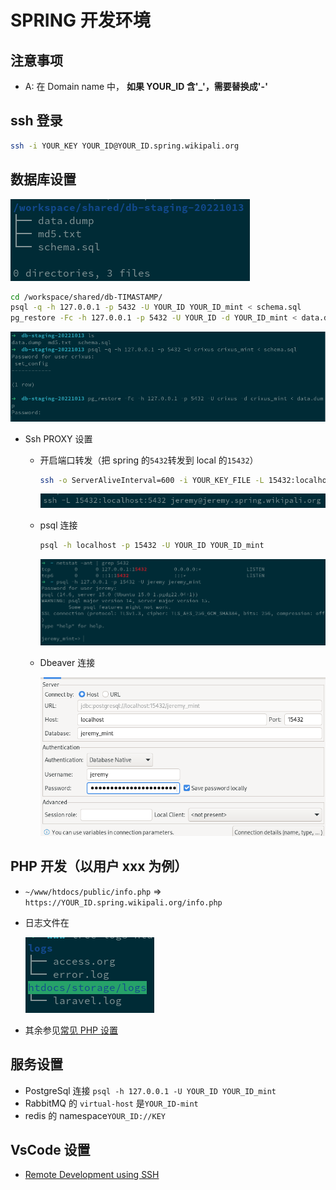 # SPRING 开发环境

## 注意事项

- A: 在 Domain name 中， **如果 YOUR_ID 含'\_'，需要替换成'-'**

## ssh 登录

```bash
ssh -i YOUR_KEY YOUR_ID@YOUR_ID.spring.wikipali.org
```

## 数据库设置

![files](files.png)

```bash
cd /workspace/shared/db-TIMASTAMP/
psql -q -h 127.0.0.1 -p 5432 -U YOUR_ID YOUR_ID_mint < schema.sql
pg_restore -Fc -h 127.0.0.1 -p 5432 -U YOUR_ID -d YOUR_ID_mint < data.dump
```

![restore](postgresql/restore.png)

- Ssh PROXY 设置

  - 开启端口转发（把 spring 的`5432`转发到 local 的`15432`）

    ```bash
    ssh -o ServerAliveInterval=600 -i YOUR_KEY_FILE -L 15432:localhost:5432 YOUR_ID@YOUR_ID.spring.wikipali.org
    ```

    ![ssh proxy](postgresql/ssh-proxy.png)

  - psql 连接

    ```bash
    psql -h localhost -p 15432 -U YOUR_ID YOUR_ID_mint
    ```

    ![psql](postgresql/psql.png)

  - Dbeaver 连接

    ![dbeaver](postgresql/dbeaver.png)

## PHP 开发（以用户 xxx 为例）

- `~/www/htdocs/public/info.php` => `https://YOUR_ID.spring.wikipali.org/info.php`
- 日志文件在

  ![logs](laravel-logs.png)

- 其余参见[常见 PHP 设置](../php/)

## 服务设置

- PostgreSql 连接 `psql -h 127.0.0.1 -U YOUR_ID YOUR_ID_mint`
- RabbitMQ 的 `virtual-host` 是`YOUR_ID-mint`
- redis 的 namespace`YOUR_ID://KEY`

## VsCode 设置

- [Remote Development using SSH](https://code.visualstudio.com/docs/remote/ssh)
